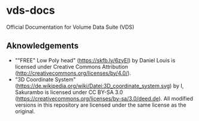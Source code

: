 # vds-docs

Official Documentation for Volume Data Suite (VDS)

## Aknowledgements

- ""FREE" Low Poly head" (<https://skfb.ly/6zyEI>) by Daniel Louis is licensed under Creative Commons Attribution (<http://creativecommons.org/licenses/by/4.0/>).
- "3D Coordinate System" (<https://de.wikipedia.org/wiki/Datei:3D_coordinate_system.svg>) by I, Sakurambo is licensed under CC BY-SA 3.0 (<https://creativecommons.org/licenses/by-sa/3.0/deed.de>). All modified versions in this repository are licensed under the same license as the original.
